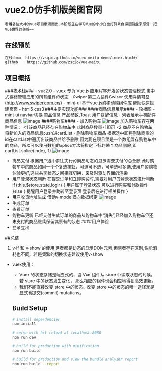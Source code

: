 vue2.0仿手机版美图官网
========
    看着各位大神的vue项目泉涌而出,本阶段正在学习Vue的小小白也打算亲自操起键盘来感受一把Vue世界的美好~~
在线预览
-------
    在线demo  https://zsqio.github.io/vuex-meitu-demo/index.html#/
    github    https://github.com/zsqio/vue-meitu
项目概括
-------
  ###技术栈###
      - vue2.0
      - vuex     专为 Vue.js 应用程序开发的状态管理模式,集中式存储管理应用的所有组件的状态
      - Swiper   第三方插件Swiper 使用详情可见 (http://www.swiper.com.cn/)
      - mint-ui  基于vue.js的移动端组件库 帮助快速搭建页面
      - html5 css3
  ###主要实现功能###
    ####商品信息展示####
      - 轮播图
      - mint-ui  navbar切换 商品信息 产品参数,Toast 用户提醒信息
      - 列表展示手机配件商品信息
          ![image](https://raw.githubusercontent.com/zsqio/zsqio.github.io/master/vuex-meitu-demo/demo-images/1.gif)
   ####购物车####
      - 加入购物车
          ![image](https://raw.githubusercontent.com/zsqio/zsqio.github.io/master/vuex-meitu-demo/demo-images/2.gif)
          加入购物车存在两种情况：
          <1  该商品已经存在购物车中,此时商品数量+1即可
          <2  商品不在购物车,将新加入的商品信息push进cartList
      - 删除购物车商品
          根据选中即将删除商品的id在cartList中遍历出该商品并给予删除,因为我在项目里是一个数组暂存购物车中的商品，所以可以使用数组的splice方法将指定下标的某个商品删除,即 cartList.splice(index, 1)
     ![image](https://raw.githubusercontent.com/zsqio/zsqio.github.io/master/vuex-meitu-demo/demo-images/3.gif)
   - 商品支付
     根据用户选中前往支付的商品动态的显示需要支付的总金额,此时购物车中的商品如同一个个复选按钮，可选可不选，可单选可多选,使用户的购物体验更好,这些共享状态之间相互切换，来及时驱动界面的渲染
   - 用户登录状态判断
      在提交订单和立即购买时,需要对用户的登录状态进行判断
      if (this.$store.state.login) {
          用户属于登录状态,可以进行购买和付款操作
        }else {
          提醒用户登录并跳转至登录页
          登录后在进行相关操作
        }
   - 用户收货地址生成 借助v-model双向数据绑定
   ![image](https://raw.githubusercontent.com/zsqio/zsqio.github.io/master/vuex-meitu-demo/demo-images/6.gif)
   - 生成订单
   - 查看订单
   - 购物车更新
      已经支付生成订单的商品从购物车中“消失”,已经加入购物车但还未支付的商品继续保留其原有的状态
   ####用户体验
   - 登录登出

  ##总结
   1. v-if 和 v-show 的使用,两者都是动态的显示DOM元素,但两者存在区别,性能消耗也不同，若是频繁的切换状态建议使用v-show
   - vuex使用：
     - Vuex 的状态存储是响应式的。当 Vue 组件从 store 中读取状态的时候，若 store 中的状态发生变化，
     那么相应的组件也会相应地得到高效更新。
     - 我们不能直接改变 store 中的状态。改变 store 中的状态的唯一途径就是显式地提交(commit) mutations。



     ## Build Setup

     ``` bash
     # install dependencies
     npm install

     # serve with hot reload at localhost:8080
     npm run dev

     # build for production with minification
     npm run build

     # build for production and view the bundle analyzer report
     npm run build --report
     ```
